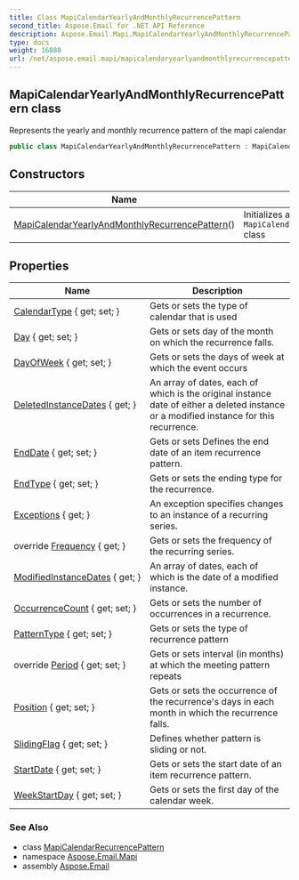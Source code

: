 ```yaml
---
title: Class MapiCalendarYearlyAndMonthlyRecurrencePattern
second_title: Aspose.Email for .NET API Reference
description: Aspose.Email.Mapi.MapiCalendarYearlyAndMonthlyRecurrencePattern class. Represents the yearly and monthly recurrence pattern of the mapi calendar
type: docs
weight: 16880
url: /net/aspose.email.mapi/mapicalendaryearlyandmonthlyrecurrencepattern/
---
```

## MapiCalendarYearlyAndMonthlyRecurrencePattern class

Represents the yearly and monthly recurrence pattern of the mapi calendar

```csharp
public class MapiCalendarYearlyAndMonthlyRecurrencePattern : MapiCalendarRecurrencePattern
```

## Constructors

| Name | Description |
| --- | --- |
| [MapiCalendarYearlyAndMonthlyRecurrencePattern](mapicalendaryearlyandmonthlyrecurrencepattern/)() | Initializes a new instance of the `MapiCalendarYearlyAndMonthlyRecurrencePattern` class |

## Properties

| Name | Description |
| --- | --- |
| [CalendarType](../../aspose.email.mapi/mapicalendarrecurrencepattern/calendartype/) { get; set; } | Gets or sets the type of calendar that is used |
| [Day](../../aspose.email.mapi/mapicalendaryearlyandmonthlyrecurrencepattern/day/) { get; set; } | Gets or sets day of the month on which the recurrence falls. |
| [DayOfWeek](../../aspose.email.mapi/mapicalendaryearlyandmonthlyrecurrencepattern/dayofweek/) { get; set; } | Gets or sets the days of week at which the event occurs |
| [DeletedInstanceDates](../../aspose.email.mapi/mapicalendarrecurrencepattern/deletedinstancedates/) { get; } | An array of dates, each of which is the original instance date of either a deleted instance or a modified instance for this recurrence. |
| [EndDate](../../aspose.email.mapi/mapicalendarrecurrencepattern/enddate/) { get; set; } | Gets or sets Defines the end date of an item recurrence pattern. |
| [EndType](../../aspose.email.mapi/mapicalendarrecurrencepattern/endtype/) { get; set; } | Gets or sets the ending type for the recurrence. |
| [Exceptions](../../aspose.email.mapi/mapicalendarrecurrencepattern/exceptions/) { get; } | An exception specifies changes to an instance of a recurring series. |
| override [Frequency](../../aspose.email.mapi/mapicalendaryearlyandmonthlyrecurrencepattern/frequency/) { get; } | Gets or sets the frequency of the recurring series. |
| [ModifiedInstanceDates](../../aspose.email.mapi/mapicalendarrecurrencepattern/modifiedinstancedates/) { get; } | An array of dates, each of which is the date of a modified instance. |
| [OccurrenceCount](../../aspose.email.mapi/mapicalendarrecurrencepattern/occurrencecount/) { get; set; } | Gets or sets the number of occurrences in a recurrence. |
| [PatternType](../../aspose.email.mapi/mapicalendarrecurrencepattern/patterntype/) { get; set; } | Gets or sets the type of recurrence pattern |
| override [Period](../../aspose.email.mapi/mapicalendaryearlyandmonthlyrecurrencepattern/period/) { get; set; } | Gets or sets interval (in months) at which the meeting pattern repeats |
| [Position](../../aspose.email.mapi/mapicalendaryearlyandmonthlyrecurrencepattern/position/) { get; set; } | Gets or sets the occurrence of the recurrence's days in each month in which the recurrence falls. |
| [SlidingFlag](../../aspose.email.mapi/mapicalendarrecurrencepattern/slidingflag/) { get; set; } | Defines whether pattern is sliding or not. |
| [StartDate](../../aspose.email.mapi/mapicalendarrecurrencepattern/startdate/) { get; set; } | Gets or sets the start date of an item recurrence pattern. |
| [WeekStartDay](../../aspose.email.mapi/mapicalendarrecurrencepattern/weekstartday/) { get; set; } | Gets or sets the first day of the calendar week. |

### See Also

* class [MapiCalendarRecurrencePattern](../mapicalendarrecurrencepattern/)
* namespace [Aspose.Email.Mapi](../../aspose.email.mapi/)
* assembly [Aspose.Email](../../)


